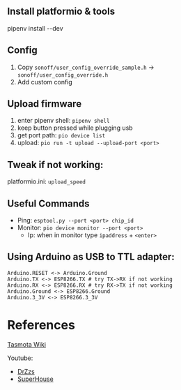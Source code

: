 ## Install platformio & tools
pipenv install --dev

## Config
1. Copy `sonoff/user_config_override_sample.h` -> `sonoff/user_config_override.h`
2. Add custom config

## Upload firmware
1. enter pipenv shell: `pipenv shell`
2. keep button pressed while plugging usb
3. get port path: `pio device list`
4. upload: `pio run -t upload --upload-port <port>`

## Tweak if not working:
platformio.ini: `upload_speed`

## Useful Commands
* Ping: `esptool.py --port <port> chip_id`
* Monitor: `pio device monitor --port <port>`
  - Ip: when in monitor type `ipaddress` + `<enter>`

## Using Arduino as USB to TTL adapter:

```
Arduino.RESET <-> Arduino.Ground
Arduino.TX <-> ESP8266.TX # try TX->RX if not working
Arduino.RX <-> ESP8266.RX # try RX->TX if not working
Arduino.Ground <-> ESP8266.Ground
Arduino.3_3V <-> ESP8266.3_3V
```

# References
[Tasmota Wiki](https://github.com/arendst/Sonoff-Tasmota/wiki)

Youtube:
  * [DrZzs](https://www.youtube.com/channel/UC7G4tLa4Kt6A9e3hJ-HO8ng)
  * [SuperHouse](https://www.youtube.com/user/SuperHouseTV)
